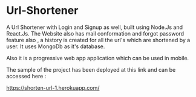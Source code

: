 # Url-Shortener
A Url Shortener with Login and Signup as well, built using Node.Js and React.Js.
The Website also has mail conformation and forgot password feature also , a history is created for all the url's which are shortened by a user.
It uses MongoDb as it's database.

Also it is a progressive web app application which can be used in mobile.

The sample of the project has been deployed at this link and can be accessed here :

https://shorten-url-1.herokuapp.com/
